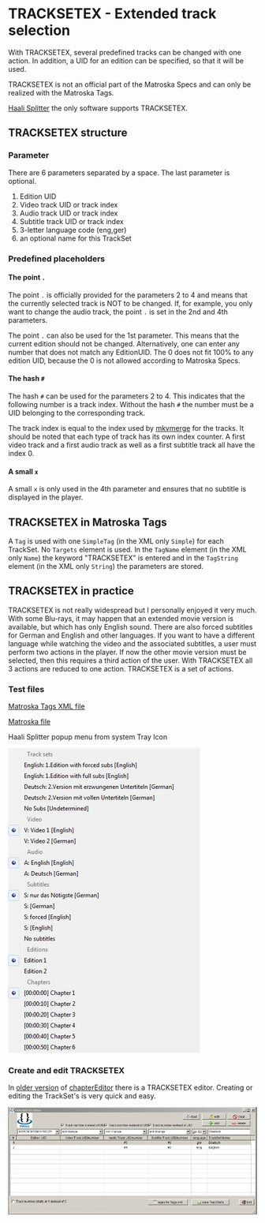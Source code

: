 # TRACKSETEX - Extended track selection
With TRACKSETEX, several predefined tracks can be changed with one action. In addition, a UID for an edition can be specified, so that it will be used.

TRACKSETEX is not an official part of the Matroska Specs and can only be realized with the Matroska Tags.

[Haali Splitter](https://haali.su/mkv/) the only software supports TRACKSETEX.

## TRACKSETEX structure
### Parameter
There are 6 parameters separated by a space. The last parameter is optional.

1. Edition UID
2. Video track UID or track index
3. Audio track UID or track index
4. Subtitle track UID or track index
5. 3-letter language code (eng,ger)
6. an optional name for this TrackSet

### Predefined placeholders
#### The point `.`
The point `.` is officially provided for the parameters 2 to 4 and means that the currently selected track is NOT to be changed. If, for example, you only want to change the audio track, the point `.` is set in the 2nd and 4th parameters.

The point `.` can also be used for the 1st parameter. This means that the current edition should not be changed. Alternatively, one can enter any number that does not match any EditionUID. The 0 does not fit 100% to any edition UID, because the 0 is not allowed according to Matroska Specs.

#### The hash `#`
The hash `#` can be used for the parameters 2 to 4. This indicates that the following number is a track index. Without the hash `#` the number must be a UID belonging to the corresponding track.

The track index is equal to the index used by [mkvmerge](https://mkvtoolnix.download/doc/mkvmerge.html) for the tracks. It should be noted that each type of track has its own index counter. A first video track and a first audio track as well as a first subtitle track all have the index 0.

#### A small `x`
A small `x` is only used in the 4th parameter and ensures that no subtitle is displayed in the player.

## TRACKSETEX in Matroska Tags
A `Tag` is used with one `SimpleTag` (in the XML only `Simple`) for each TrackSet. No `Targets` element is used. In the `TagName` element (in the XML only `Name`) the keyword "TRACKSETEX" is entered and in the `TagString` element (in the XML only `String`) the parameters are stored.

## TRACKSETEX in practice
TRACKSETEX is not really widespread but I personally enjoyed it very much. With some Blu-rays, it may happen that an extended movie version is available, but which has only English sound. There are also forced subtitles for German and English and other languages. If you want to have a different language while watching the video and the associated subtitles, a user must perform two actions in the player. If now the other movie version must be selected, then this requires a third action of the user. With TRACKSETEX all 3 actions are reduced to one action. TRACKSETEX is a set of actions.

### Test files
[Matroska Tags XML file](https://github.com/hubblec4/Matroska-Playback/blob/master/files/TRACKSETEX/TRACKSETEX.xml)

[Matroska file](https://github.com/hubblec4/Matroska-Playback/blob/master/files/TRACKSETEX/TRACKSETEX.mkv)

Haali Splitter popup menu from system Tray Icon

![Haali Splitter popup menu](https://github.com/hubblec4/Matroska-Playback/blob/master/files/TRACKSETEX/Haali-TRACKSETEX.jpg)

### Create and edit TRACKSETEX
In [older version](https://gleitz.info/index.php?attachment/99383-chaptereditor-rev0-51-7z/) of [chapterEditor](https://forum.doom9.org/showthread.php?t=169984) there is a TRACKSETEX editor. Creating or editing the TrackSet's is very quick and easy.

![TRACKSETEX editor](https://github.com/hubblec4/Matroska-Playback/blob/master/files/TRACKSETEX/cE/Haali_TrackSetEx_eng.jpg)